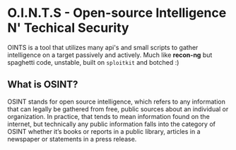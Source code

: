 # O.I.N.T.S - Open-source Intelligence N' Techical Security
 
 OINTS is a tool that utilizes many api's and small scripts to gather intelligence on a target passively and actively.
 Much like **recon-ng** but spaghetti code, unstable, built on `sploitkit` and botched :)

## What is OSINT?

OSINT stands for open source intelligence, which refers to any information that can legally be gathered from free, public sources about an individual or organization. In practice, that tends to mean information found on the internet, but technically any public information falls into the category of OSINT whether it’s books or reports in a public library, articles in a newspaper or statements in a press release.

